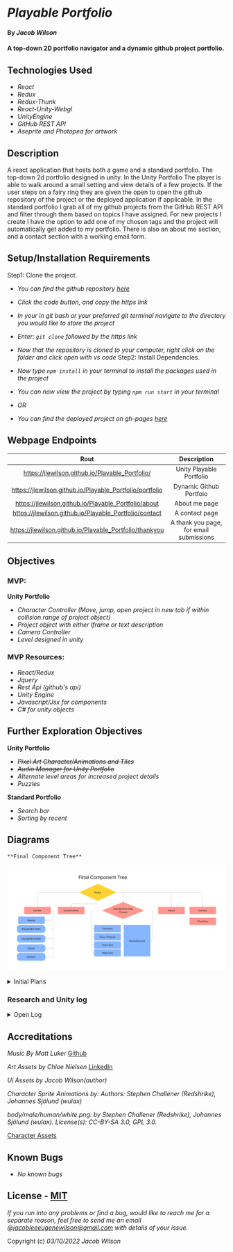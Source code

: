 # _Playable Portfolio_

#### By _**Jacob Wilson**_

#### A top-down 2D portfolio navigator and a dynamic github project portfolio.

## Technologies Used

* _React_
* _Redux_
* _Redux-Thunk_
* _React-Unity-Webgl_
* _UnityEngine_
* _GitHub REST API_
* _Aseprite and Photopea for artwork_

## Description

A react application that hosts both a game and a standard portfolio. The top-down 2d portfolio designed in unity. 
In the Unity Portfolio The player is able to walk around a small setting and view details of a few projects. If the user steps on a fairy ring they are given the open to open the github repository of the project or the deployed application if applicable. 
In the standard portfolio I grab all of my github projects from the GitHub REST API and filter through them based on topics I have assigned. For new projects I create I have the option to add one of my chosen tags and the project will automatically get added to my portfolio. 
There is also an about me section, and a contact section with a working email form.

## Setup/Installation Requirements

Step1: Clone the project.
* _You can find the github repository [here](https://github.com/JLEWilson/Playable_Portfolio)_
* _Click the code button, and copy the https link_
* _In your in git bash or your preferred git terminal navigate to the directory you would like to store the project_
* _Enter: `git clone` followed by the https link_
* _Now that the repository is cloned to your computer, right click on the folder and click open with vs code_
Step2: Install Dependencies.
* _Now type `npm install` in your terminal to install the packages used in the project_
* _You can now view the project by typing `npm run start` in your terminal_


* _OR_
* _You can find the deployed project on gh-pages [here](https://jlewilson.github.io/Playable_Portfolio/)_

## Webpage Endpoints

| Rout      | Description |
| :-----------: | :-----------: |
| https://jlewilson.github.io/Playable_Portfolio/     | Unity Playable Portfolio|
| https://jlewilson.github.io/Playable_Portfolio/portfolio     | Dynamic Github Portfoio      |
| https://jlewilson.github.io/Playable_Portfolio/about     | About me page |        
| https://jlewilson.github.io/Playable_Portfolio/contact    |  A contact page |
| https://jlewilson.github.io/Playable_Portfolio/thankyou     |  A thank you page, for email submissions|


## Objectives

### **MVP:** 
**Unity Portfolio**
* _Character Controller (Move, jump, open project in new tab if within collision range of project object)_
* _Project object with either Iframe or text description_
* _Camera Controller_
* _Level designed in unity_

### **MVP Resources:**
* _React/Redux_
* _Jquery_
* _Rest Api (github's api)_
* _Unity Engine_
* _Javascript/Jsx for components_
* _C# for unity objects_

## Further Exploration Objectives

**Unity Portfolio**
* ~~_Pixel Art Character/Animations and Tiles_~~
* ~~_Audio Manager for Unity Portfolio_~~
* _Alternate level areas for increased project details_
* _Puzzles_

**Standard Portfolio**
* _Search bar_
* _Sorting by recent_

## Diagrams

    **Final Component Tree**
![Final Component Tree](./src/img/FinalComponentTree.png)

<details>
    <summary>Initial Plans</summary>

![Webpage Layout](./src/img/Layout.png)
![Component Tree](./src/img/ComponentTree.png)
</details>

### Research and Unity log
<details>
    <summary>Open Log</summary>
* Note: This is in Alaska time 

2/18 
* 10:45 Start Figma
* 11:10 - 12 research Rest Api for github
* 12 12:20 researching Iframes
* 12:30 sleep (flights to wedding from 12 am to 10 am, so tired)
* 2:30 - 2:45 more research into Rest api https://api.github.com/users/jlewilson/repos?per_page=1
* 2:45 - 3 re-familiarizing myself with promises and api calls
* 3 - 3:45 Looking over unity documentation and previous works for component information
* 3:45 Done for day 1, off to wedding

2/19
* 7-8:30am Read unity documentation while waiting for wedding to begin/guests to show up, Rigidbody2d, Collider2d, Monobehaviour vs Scriptable Objects, TileMap, 

2/20
* 12-1:15 Build project bones
* 5:30 - 6:10 Add component tree to figma
* 6:10 - 6:45  Research unity Scriptable Objects 
* 6:45 - 7:10 Adjust project bones
* 7:10 - 7:30 set up Unity project bones
* 7:30 8:30- Read Unity WebGl Docs, researching browser control within unity/ trouble shoot unity/vscode intellisense  issues

02/21
* 4 - 5 Research react-unity-webgl package
6:30 -7:20 Debug unity object not showing in react, Finally fixed!!!!! Now I just need to resize the unity components, Also my javascript works within unity! I can open a new tab perfectly

02/25
* 8:15 - 9 Setting up routs, was unable to get working
* 9 Rereading routs in learn to program
9:20 Got routs to work, needed "exact" keyword on home route, going to add changes and commit now that it works

1:30-: 3:45 researching concat, and promise chaining


03/02

6:00-8:00 Drawing test art assets

03/04

12-2:30 Adding topics to all github projects to be displayed on portfolio, adding readmes to old projects I want to display

ToDo ADD DETAILED DESCRIPTIONS

2:30 Building character in unity
2:45 creating base animation for testing
3:20 building character controller
3:30 building camera follow
3:45 building repo object
4 building project to test js plugin


4:17 test build success! Unable to test javascript functions within unity, so i had to build the game and place the build files within my react project. 


03/5

10:30 Modifying repository trigger component to work with key press instead of on player collision.

11-12 Setting up links on repo objects

1:30-2:30 Failing at art, using assets from previous game for now
2:30-3 Adding animations 
3-3:30 linking animations to code and testing

03/06

3-5 Spritework
5-7 Adding tiles

03/07

10:30 - 11 Creating additional tiles
12-12:20 Importing and changing tiles
12:20-12:50 importing font art and creating asset
12:50-1:30 Create dialogue system/Art
1:30-3:45 (except for meeting) Designing level


03/08

07:15 Level design
07:50 Updating camera to stay within tilemap bounds.
8:15-9:00 Researching Cinemachine
9-9:30 Setting up cinemachine
9:30 DEI MEETING
10:30-11 Continuing to implement cinemachine/map bounds/pixel perfect camera settings
11 Adjusting dialogue trigger script/current triggers
12 - 1:30 Adding UI Art for keyboard controls 
1:45 - 2:10 Ui implementation failed. creating custom ui logos
2:20 - 2-40 Ui animations
2:40 - 3-30 level design

03/9

07:15 - 8:05 Create audio manager and sound component.
8:05 Creating art asset for volume UI;
8:30 Building audio volume control / researching logorithimc change
9-10:45 Adjusting volume, adding controls, and adding menu button controls
10:45-11 adjusting build settings
11:45-12:30 styling game component to preserve aspect ratios 


03/10
7:45 Final touches to project, Update readme.

Unity commits can be found here. 
Note: I started commiting here but most of the work is not scripts so my work is mostly logged above
https://github.com/JLEWilson/UnityPortfolio.Log

</details>

## Accreditations


_Music By_
*Matt Luker* [Github](https://opengameart.org/content/lpc-medieval-fantasy-character-sprites)

_Art Assets by_
*Chloe Nielsen* [LinkedIn](https://www.linkedin.com/in/chloe-a-c-nielsen/) 

_Ui Assets by_
*Jacob Wilson(author)*

_Character Sprite Animations by:_
*Authors: Stephen Challener (Redshrike), Johannes Sjölund (wulax)*

_body/male/human/white.png: by Stephen Challener (Redshrike), Johannes Sjölund (wulax)._ 
_License(s): CC-BY-SA 3.0, GPL 3.0._ 

[Character Assets](https://opengameart.org/content/lpc-medieval-fantasy-character-sprites)

## Known Bugs

* _No known bugs_

## License - [MIT](https://opensource.org/licenses/MIT)

_If you run into any problems or find a bug, would like to reach me for a separate reason, feel free to send me an email @jacobleeeugenewilson@gmail.com with details of your issue._

Copyright (c) _03/10/2022_ _Jacob Wilson_
